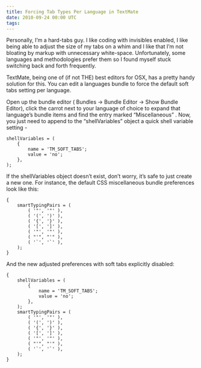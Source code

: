 ```yaml
---
title: Forcing Tab Types Per Language in TextMate
date: 2010-09-24 00:00 UTC
tags:
---
```


<p>Personally, I&#8217;m a hard-tabs guy.  I like coding with invisibles enabled, I like being able to adjust the size of my tabs on a whim and I like that I&#8217;m not bloating by markup with unnecessary white-space.  Unfortunately, some languages and methodologies prefer them so I found myself stuck switching back and forth frequently. </p>

<p>TextMate, being one of (if not THE) best editors for OSX, has a pretty handy solution for this.  You can edit a languages bundle to force the default soft tabs setting per language.</p>

<p>Open up the bundle editor ( Bundles -> Bundle Editor -> Show Bundle Editor), click the carrot next to your language of choice to expand that language&#8217;s bundle items and find the entry marked &#8220;Miscellaneous&#8221; .  Now, you just need to append to the &#8220;shellVariables&#8221; object a quick shell variable setting -</p>

<pre><code>shellVariables = (
    &#123;
        name = 'TM_SOFT_TABS';
        value = 'no';
    &#125;,
);
</code></pre>

<p>If the shellVariables object doesn&#8217;t exist, don&#8217;t worry, it&#8217;s safe to just create a new one.  For instance, the default CSS miscellaneous bundle preferences look like this:</p>

<pre><code>&#123;
    smartTypingPairs = (
        ( '"', '"' ),
        ( '(', ')' ),
        ( '&#123;', '&#125;' ),
        ( '[', ']' ),
        ( '"', '"' ),
        ( "'", "'" ),
        ( '`', '`' ),
    );
&#125;
</code></pre>

<p>And the new adjusted preferences with soft tabs explicitly disabled:</p>

<pre><code>&#123;
    shellVariables = (
        &#123;
            name = 'TM_SOFT_TABS';
            value = 'no';
        &#125;,
    );
    smartTypingPairs = (
        ( '"', '"' ),
        ( '(', ')' ),
        ( '&#123;', '&#125;' ),
        ( '[', ']' ),
        ( '"', '"' ),
        ( "'", "'" ),
        ( '`', '`' ),
    );
&#125;
</code></pre>
